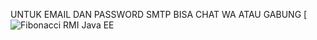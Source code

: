 UNTUK EMAIL DAN PASSWORD SMTP BISA CHAT WA
ATAU GABUNG 
[![Fibonacci RMI Java EE](t.me/rumahberbagiduafa")
